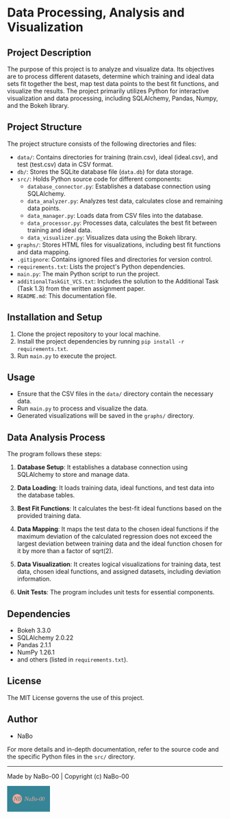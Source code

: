 # Data Processing, Analysis and Visualization

## Project Description
The purpose of this project is to analyze and visualize data. Its objectives are to process different datasets, determine which training and ideal data sets fit together the best, map test data points to the best fit functions, and visualize the results. The project primarily utilizes Python for interactive visualization and data processing, including SQLAlchemy, Pandas, Numpy, and the Bokeh library.

## Project Structure
The project structure consists of the following directories and files:

- `data/`: Contains directories for training (train.csv), ideal (ideal.csv), and test (test.csv) data in CSV format.
- `db/`: Stores the SQLite database file (`data.db`) for data storage.
- `src/`: Holds Python source code for different components:
  - `database_connector.py`: Establishes a database connection using SQLAlchemy.
  - `data_analyzer.py`: Analyzes test data, calculates close and remaining data points.
  - `data_manager.py`: Loads data from CSV files into the database.
  - `data_processor.py`: Processes data, calculates the best fit between training and ideal data.
  - `data_visualizer.py`: Visualizes data using the Bokeh library.
- `graphs/`: Stores HTML files for visualizations, including best fit functions and data mapping.
- `.gitignore`: Contains ignored files and directories for version control.
- `requirements.txt`: Lists the project's Python dependencies.
- `main.py`: The main Python script to run the project.
- `additionalTaskGit_VCS.txt`: Includes the solution to the Additional Task (Task 1.3) from the written assignment paper. 
- `README.md`: This documentation file.

## Installation and Setup
1. Clone the project repository to your local machine.
2. Install the project dependencies by running `pip install -r requirements.txt`.
3. Run `main.py` to execute the project.

## Usage
- Ensure that the CSV files in the `data/` directory contain the necessary data.
- Run `main.py` to process and visualize the data.
- Generated visualizations will be saved in the `graphs/` directory.

## Data Analysis Process
The program follows these steps:
1. **Database Setup**: It establishes a database connection using SQLAlchemy to store and manage data.

2. **Data Loading**: It loads training data, ideal functions, and test data into the database tables.

3. **Best Fit Functions**: It calculates the best-fit ideal functions based on the provided training data.

4. **Data Mapping**: It maps the test data to the chosen ideal functions if the maximum deviation of the calculated regression does not exceed the largest deviation between training data and the ideal function chosen for it by more than a factor of sqrt(2).

5. **Data Visualization**: It creates logical visualizations for training data, test data, chosen ideal functions, and assigned datasets, including deviation information.

6. **Unit Tests**: The program includes unit tests for essential components.

## Dependencies
- Bokeh 3.3.0
- SQLAlchemy 2.0.22
- Pandas 2.1.1
- NumPy 1.26.1
- and others (listed in `requirements.txt`).

## License
The MIT License governs the use of this project.

## Author
- NaBo

For more details and in-depth documentation, refer to the source code and the specific Python files in the `src/` directory.

---
Made by NaBo-00 | Copyright (c) NaBo-00

<!--Made by Na-Bo00 ![Na-Bo00-Logo.jpg](Na-Bo00-Logo.jpg "Na-Bo00-Logo")--!>
<div><img alt="NaBo-00-logo.png" src="NaBo-00-logo.png" width="100" height="60" /></div>

